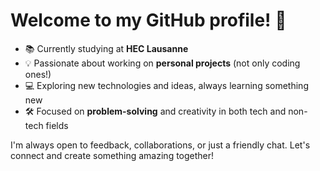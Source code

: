 # Welcome to my GitHub profile! 👋

- 📚 Currently studying at **HEC Lausanne**
- 💡 Passionate about working on **personal projects** (not only coding ones!)
- 💻 Exploring new technologies and ideas, always learning something new
- 🛠️ Focused on **problem-solving** and creativity in both tech and non-tech fields

I'm always open to feedback, collaborations, or just a friendly chat. Let's connect and create something amazing together!

<!---
gandalfoglia/gandalfoglia is a ✨ special ✨ repository because its `README.md` (this file) appears on your GitHub profile.
You can click the Preview link to take a look at your changes.
--->
